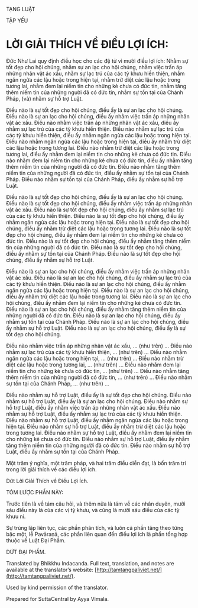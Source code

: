  

TẠNG LUẬT

TẬP YẾU

# LỜI GIẢI THÍCH VỀ ĐIỀU LỢI ÍCH:

Đức Như Lai quy định điều học cho các đệ tử vì mười điều lợi ích: Nhằm sự tốt đẹp cho hội chúng, nhằm sự an lạc cho hội chúng, nhằm việc trấn áp những nhân vật ác xấu, nhằm sự lạc trú của các tỳ khưu hiền thiện, nhằm ngăn ngừa các lậu hoặc trong hiện tại, nhằm trừ diệt các lậu hoặc trong tương lai, nhằm đem lại niềm tin cho những kẻ chưa có đức tin, nhằm tăng thêm niềm tin của những người đã có đức tin, nhằm sự tồn tại của Chánh Pháp, (và) nhằm sự hỗ trợ Luật.

Điều nào là sự tốt đẹp cho hội chúng, điều ấy là sự an lạc cho hội chúng. Điều nào là sự an lạc cho hội chúng, điều ấy nhằm việc trấn áp những nhân vật ác xấu. Điều nào nhằm việc trấn áp những nhân vật ác xấu, điều ấy nhằm sự lạc trú của các tỳ khưu hiền thiện. Điều nào nhằm sự lạc trú của các tỳ khưu hiền thiện, điều ấy nhằm ngăn ngừa các lậu hoặc trong hiện tại. Điều nào nhằm ngăn ngừa các lậu hoặc trong hiện tại, điều ấy nhằm trừ diệt các lậu hoặc trong tương lai. Điều nào nhằm trừ diệt các lậu hoặc trong tương lai, điều ấy nhằm đem lại niềm tin cho những kẻ chưa có đức tin. Điều nào nhằm đem lại niềm tin cho những kẻ chưa có đức tin, điều ấy nhằm tăng thêm niềm tin của những người đã có đức tin. Điều nào nhằm tăng thêm niềm tin của những người đã có đức tin, điều ấy nhằm sự tồn tại của Chánh Pháp. Điều nào nhằm sự tồn tại của Chánh Pháp, điều ấy nhằm sự hỗ trợ Luật.

Điều nào là sự tốt đẹp cho hội chúng, điều ấy là sự an lạc cho hội chúng. Điều nào là sự tốt đẹp cho hội chúng, điều ấy nhằm việc trấn áp những nhân vật ác xấu. Điều nào là sự tốt đẹp cho hội chúng, điều ấy nhằm sự lạc trú của các tỳ khưu hiền thiện. Điều nào là sự tốt đẹp cho hội chúng, điều ấy nhằm ngăn ngừa các lậu hoặc trong hiện tại. Điều nào là sự tốt đẹp cho hội chúng, điều ấy nhằm trừ diệt các lậu hoặc trong tương lai. Điều nào là sự tốt đẹp cho hội chúng, điều ấy nhằm đem lại niềm tin cho những kẻ chưa có đức tin. Điều nào là sự tốt đẹp cho hội chúng, điều ấy nhằm tăng thêm niềm tin của những người đã có đức tin. Điều nào là sự tốt đẹp cho hội chúng, điều ấy nhằm sự tồn tại của Chánh Pháp. Điều nào là sự tốt đẹp cho hội chúng, điều ấy nhằm sự hỗ trợ Luật.

Điều nào là sự an lạc cho hội chúng, điều ấy nhằm việc trấn áp những nhân vật ác xấu. Điều nào là sự an lạc cho hội chúng, điều ấy nhằm sự lạc trú của các tỳ khưu hiền thiện. Điều nào là sự an lạc cho hội chúng, điều ấy nhằm ngăn ngừa các lậu hoặc trong hiện tại. Điều nào là sự an lạc cho hội chúng, điều ấy nhằm trừ diệt các lậu hoặc trong tương lai. Điều nào là sự an lạc cho hội chúng, điều ấy nhằm đem lại niềm tin cho những kẻ chưa có đức tin. Điều nào là sự an lạc cho hội chúng, điều ấy nhằm tăng thêm niềm tin của những người đã có đức tin. Điều nào là sự an lạc cho hội chúng, điều ấy nhằm sự tồn tại của Chánh Pháp. Điều nào là sự an lạc cho hội chúng, điều ấy nhằm sự hỗ trợ Luật. Điều nào là sự an lạc cho hội chúng, điều ấy là sự tốt đẹp cho hội chúng.

Điều nào nhằm việc trấn áp những nhân vật ác xấu, … (như trên) … Điều nào nhằm sự lạc trú của các tỳ khưu hiền thiện, … (như trên) … Điều nào nhằm ngăn ngừa các lậu hoặc trong hiện tại, … (như trên) … Điều nào nhằm trừ diệt các lậu hoặc trong tương lai, … (như trên) … Điều nào nhằm đem lại niềm tin cho những kẻ chưa có đức tin, … (như trên) … Điều nào nhằm tăng thêm niềm tin của những người đã có đức tin, … (như trên) … Điều nào nhằm sự tồn tại của Chánh Pháp, … (như trên) …

Điều nào nhằm sự hỗ trợ Luật, điều ấy là sự tốt đẹp cho hội chúng. Điều nào nhằm sự hỗ trợ Luật, điều ấy là sự an lạc cho hội chúng. Điều nào nhằm sự hỗ trợ Luật, điều ấy nhằm việc trấn áp những nhân vật ác xấu. Điều nào nhằm sự hỗ trợ Luật, điều ấy nhằm sự lạc trú của các tỳ khưu hiền thiện. Điều nào nhằm sự hỗ trợ Luật, điều ấy nhằm ngăn ngừa các lậu hoặc trong hiện tại. Điều nào nhằm sự hỗ trợ Luật, điều ấy nhằm trừ diệt các lậu hoặc trong tương lai. Điều nào nhằm sự hỗ trợ Luật, điều ấy nhằm đem lại niềm tin cho những kẻ chưa có đức tin. Điều nào nhằm sự hỗ trợ Luật, điều ấy nhằm tăng thêm niềm tin của những người đã có đức tin. Điều nào nhằm sự hỗ trợ Luật, điều ấy nhằm sự tồn tại của Chánh Pháp.

Một trăm ý nghĩa, một trăm pháp, và hai trăm điều diễn đạt, là bốn trăm trí trong lời giải thích về các điều lợi ích.

Dứt Lời Giải Thích về Điều Lợi Ích.

TÓM LƯỢC PHẦN NÀY:

Trước tiên là về tám câu hỏi, và thêm nữa là tám về các nhân duyên, mười sáu điều này là của các vị tỳ khưu, và cũng là mười sáu điều của các tỳ khưu ni.

Sự trùng lặp liên tục, các phần phân tích, và luôn cả phần tăng theo từng bậc một, lễ Pavāraṇā, các phần liên quan đến điều lợi ích là phần tổng hợp thuộc về Luật Đại Phẩm.

DỨT ĐẠI PHẨM.

Translated by Bhikkhu Indacanda. Full text, translation, and notes are available at the translator’s website: [http://tamtangpaliviet.net/](http://tamtangpaliviet.net/).

Used by kind permission of the translator.

Prepared for SuttaCentral by Ayya Vimala.